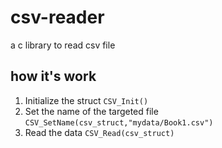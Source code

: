 # csv-reader
a c library to read csv file

## how it's work

1. Initialize the struct `CSV_Init()`
2. Set the name of the targeted file `CSV_SetName(csv_struct,"mydata/Book1.csv")`
3. Read the data `CSV_Read(csv_struct)`

